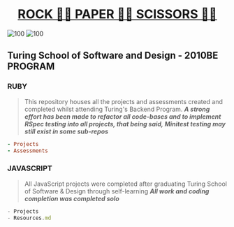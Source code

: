<h1><b><u><center>ROCK ✊🏽 PAPER ✋🏽 SCISSORS ✌🏽</h1></b></u></center>

![100](https://user-images.githubusercontent.com/67389821/148160482-196b67d4-e69a-4b53-b725-2a8cdfa4d18e.gif) 
![100](https://user-images.githubusercontent.com/67389821/148160390-e2dff3d5-a7e2-4083-90f8-c44fbe737f72.gif)



## Turing School of Software and Design - 2010BE PROGRAM

### RUBY

> This repository houses all the projects and assessments created and completed whilst attending Turing's Backend Program.
***A strong effort has been made to refactor all code-bases and to implement RSpec testing into all projects, that being said, Minitest testing may still exist in some sub-repos***

```ruby
- Projects
- Assessments
```

### JAVASCRIPT

> All JavaScript projects were completed after graduating Turing School of Software & Design through self-learning
***All work and coding completion was completed solo***

```js
- Projects
- Resources.md
```